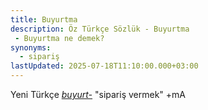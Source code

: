 ```yaml
---
title: Buyurtma
description: Öz Türkçe Sözlük - Buyurtma 
 - Buyurtma ne demek?
synonyms:
  - sipariş
lastUpdated: 2025-07-18T11:10:00.000+03:00
---
```

Yeni Türkçe [_buyurt-_](/sozluk/buyurtmak) "sipariş vermek" +mA
